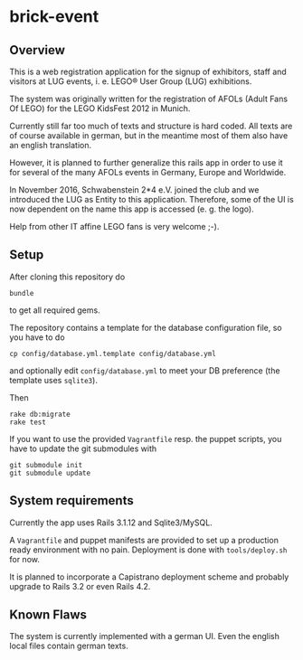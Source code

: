 brick-event
===========

Overview
--------

This is a web registration application for the signup of exhibitors, staff and visitors at LUG events,
i. e. LEGO&reg; User Group (LUG) exhibitions.

The system was originally written for the registration of AFOLs (Adult Fans Of LEGO) for the LEGO KidsFest 2012 in Munich.

Currently still far too much of texts and structure is hard coded. All texts are of course available in german, but in the meantime most of them also have an english translation.

However, it is planned to further generalize this rails app in order to use it for several of the many AFOLs events in Germany, Europe and Worldwide.

In November 2016, Schwabenstein 2*4 e.V. joined the club and we introduced the LUG as Entity to this application.
Therefore, some of the UI is now dependent on the name this app is accessed (e. g. the logo).

Help from other IT affine LEGO fans is very welcome ;-).

Setup
-----

After cloning this repository do

    bundle

to get all required gems.

The repository contains a template for the database configuration file, so you have to do

    cp config/database.yml.template config/database.yml

and optionally edit `config/database.yml` to meet your DB preference (the template uses `sqlite3`).

Then

    rake db:migrate
    rake test

If you want to use the provided `Vagrantfile` resp. the puppet scripts, you have to update the git submodules with

    git submodule init
    git submodule update

System requirements
-------------------

Currently the app uses Rails 3.1.12 and Sqlite3/MySQL.

A `Vagrantfile` and puppet manifests are provided to set up a production ready environment with no pain.
Deployment is done with `tools/deploy.sh` for now.

It is planned to incorporate a Capistrano deployment scheme and probably upgrade to Rails 3.2 or even Rails 4.2.

Known Flaws
-----------

The system is currently implemented with a german UI. Even the english local files contain german texts.
